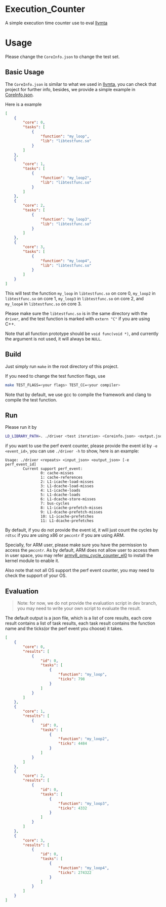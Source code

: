 # Execution_Counter

A simple execution time counter use to eval [llvmta](https://github.com/RTS-SYSU/llvmta)

# Usage

Please change the `CoreInfo.json` to change the test set.

## Basic Usage

The `CoreInfo.json` is similar to what we used in [llvmta](https://github.com/RTS-SYSU/llvmta), you can check that project for further info, besides, we provide a simple example in [CoreInfo.json](./CoreInfo.json).

Here is a example

```json
[
    {
        "core": 0,
        "tasks": [
            {
                "function": "my_loop",
                "lib": "libtestfunc.so"
            }
        ]
    },
    {
        "core": 1,
        "tasks": [
            {
                "function": "my_loop2",
                "lib": "libtestfunc.so"
            }
        ]
    },
    {
        "core": 2,
        "tasks": [
            {
                "function": "my_loop3",
                "lib": "libtestfunc.so"
            }
        ]
    },
    {
        "core": 3,
        "tasks": [
            {
                "function": "my_loop4",
                "lib": "libtestfunc.so"
            }
        ]
    }
]
```

This will test the function `my_loop` in `libtestfunc.so` on core 0, `my_loop2` in `libtestfunc.so` on core 1, `my_loop3` in `libtestfunc.so` on core 2, and `my_loop4` in `libtestfunc.so` on core 3.

Please make sure the `libtestfunc.so` is in the same directory with the `driver`, and the test function is marked with `extern "C"` if you are using C++.

Note that all function prototype should be `void func(void *)`, and currently the argument is not used, it will always be `NULL`.

## Build

Just simply run `make` in the root directory of this project.

If you need to change the test function flags, use

```bash
make TEST_FLAGS=<your flags> TEST_CC=<your compiler>
```

Note that by default, we use gcc to compile the framework and clang to compile the test function.

## Run

Please run it by 

```bash
LD_LIBRARY_PATH=. ./driver <test iteration> <Coreinfo.json> <output.json> [-e <event_id>]
```

if you want to use the perf event counter, please provide the event id by `-e <event_id>`, you can use `./driver -h` to show, here is an example:

```text
Usage: ./driver <repeats> <input_json> <output_json> [-e perf_event_id]
        Current support perf_event:
                0: cache-misses
                1: cache-references
                2: L1-icache-load-misses
                3: L1-dcache-load-misses
                4: L1-icache-loads
                5: L1-dcache-loads
                6: L1-dcache-store-misses
                7: bus-cycles
                8: L1-icache-prefetch-misses
                9: L1-dcache-prefetch-misses
                10: L1-icache-prefetches
                11: L1-dcache-prefetches
```

By default, if you do not provide the event id, it will just count the cycles by `rdtsc` if you are using x86 or `pmccntr` if you are using ARM.

Specially, for ARM user, please make sure you have the permission to access the `pmccntr`. As by default, ARM does not allow user to access them in user space, you may refer [armv8_pmu_cycle_counter_el0](https://github.com/jerinjacobk/armv8_pmu_cycle_counter_el0) to install the kernel module to enable it.

Also note that not all OS support the perf event counter, you may need to check the support of your OS.

## Evaluation

> Note: for now, we do not provide the evaluation script in dev branch, you may need to write your own script to evaluate the result.

The default output is a json file, which is a list of core results, each core result contains a list of task results, each task result contains the function name and the ticks(or the perf event you choose) it takes.

```json
[
	{
		"core": 0,
		"results": [
			{
				"id": 0,
				"tasks": [
					{
						"function": "my_loop",
						"ticks": 798
					}
				]
			}
		]
	},
	{
		"core": 1,
		"results": [
			{
				"id": 0,
				"tasks": [
					{
						"function": "my_loop2",
						"ticks": 4484
					}
				]
			}
		]
	},
	{
		"core": 2,
		"results": [
			{
				"id": 0,
				"tasks": [
					{
						"function": "my_loop3",
						"ticks": 4332
					}
				]
			}
		]
	},
	{
		"core": 3,
		"results": [
			{
				"id": 0,
				"tasks": [
					{
						"function": "my_loop4",
						"ticks": 274322
					}
				]
			}
		]
	}
]
```

